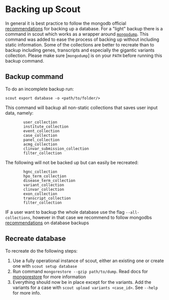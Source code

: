 # Backing up Scout
In general it is best practice to follow the mongodb official [recommendations][mongodbbackup] for backing up a database.
For a "light" backup there is a command in scout which works as a wrapper around [`mongodump`][mongodump]. This command was added to ease the process of backing up without including static information. Some of the collections are better to recreate than to backup including genes, transcripts and especially the gigantic variants collection. Please make sure [`mongodump`] is on your `PATH` before running this backup command.

## Backup command

To do an incomplete backup run:

```
scout export database -o <path/to/folder/>
```

This command will backup all non-static collections that saves user input data, namely:

```
        user_collection
        institute_collection
        event_collection
        case_collection
        panel_collection
        acmg_collection
        clinvar_submission_collection
        filter_collection
```

The following will not be backed up but can easily be recreated:

```
        hgnc_collection
        hpo_term_collection
        disease_term_collection
        variant_collection
        clinvar_collection
        exon_collection
        transcript_collection
        filter_collection
```

IF a user want to backup the whole database use the flag `--all-collections`, however in that case we recommend to follow mongodbs [recommendations][mongodbbackup] on database backups

## Recreate database

To recreate do the following steps:

1. Use a fully operational instance of scout, either an existing one or create one with `scout setup database`
2. Run command `mongorestore --gzip path/to/dump`. Read docs for [mongorestore][mongorestore] for more information
3. Everything should now be in place except for the variants. Add the variants for a case with `scout upload variants <case_id>`. See `--help` for more info.


[mongodump]: https://docs.mongodb.com/manual/reference/program/mongodump/
[mongorestore]: https://docs.mongodb.com/manual/reference/program/mongorestore/
[mongodbbackup]: https://docs.mongodb.com/manual/core/backups/
